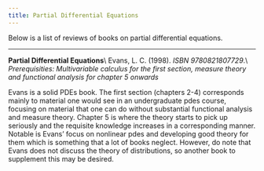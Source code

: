 ```yaml
---
title: Partial Differential Equations
---
```


Below is a list of reviews of books on partial differential equations.

---
**Partial Differential Equations**\\
Evans, L. C. (1998). *ISBN 9780821807729*.\\
*Prerequisities: Multivariable calculus for the first section, measure theory and functional analysis for chapter 5 onwards*

Evans is a solid PDEs book. The first section (chapters 2-4) corresponds mainly to material one would see in an undergraduate pdes course, focusing on material that one can do without substantial functional analysis and measure theory. Chapter 5 is where the theory starts to pick up seriously and the requisite knowledge increases in a corresponding manner. Notable is Evans’ focus on nonlinear pdes and developing good theory for them which is something that a lot of books neglect. However, do note that Evans does not discuss the theory of distributions, so another book to supplement this may be desired.